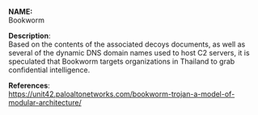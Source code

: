 **NAME:**  
Bookworm  
  
**Description**:   
Based on the contents of the associated decoys documents, as well as several of the dynamic DNS domain names used to host C2 servers, it is speculated that Bookworm targets organizations in Thailand to grab confidential intelligence.
  
**References**:  
https://unit42.paloaltonetworks.com/bookworm-trojan-a-model-of-modular-architecture/  